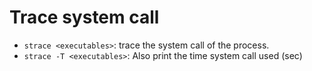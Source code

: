 # Trace system call

* `strace <executables>`: trace the system call of the process.
* `strace -T <executables>`: Also print the time system call used (sec)
